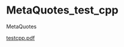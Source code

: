 # MetaQuotes_test_cpp
 MetaQuotes 

[testcpp.pdf](https://github.com/koziura/MetaQuotes_test_cpp/blob/master/docs/testcpp.pdf)